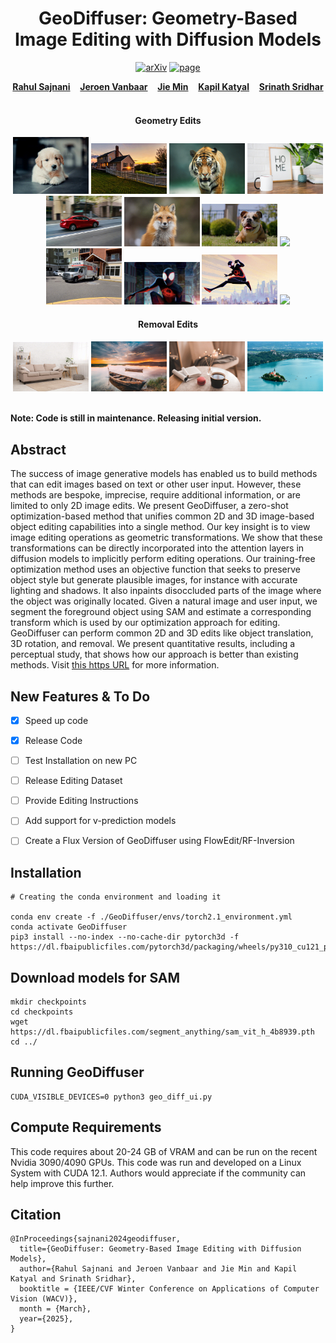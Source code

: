 <h1 align="center"> GeoDiffuser: Geometry-Based Image Editing with Diffusion Models </h1>
<p align="center">
    <a href="https://arxiv.org/abs/2404.14403"><img alt='arXiv' src="https://img.shields.io/badge/arXiv-2404.14403-b31b1b.svg"></a>
    <a href="https://ivl.cs.brown.edu/research/geodiffuser.html"><img alt='page' src="https://img.shields.io/badge/Project-Website-orange"></a>
</p>

  <p align="center">
    <a href="https://rahulsajnani.github.io/"><strong>Rahul Sajnani</strong></a>
    &nbsp;&nbsp;
    <a href="https://www.linkedin.com/in/jeroenvanbaar"><strong>Jeroen Vanbaar</strong></a>
    &nbsp;&nbsp;
    <a href="https://umjcs.github.io/"><strong>Jie Min</strong></a>
    &nbsp;&nbsp;
    <a href="https://kdk132.github.io/"><strong>Kapil Katyal</strong></a>
    &nbsp;&nbsp;
    <a href="https://cs.brown.edu/people/ssrinath/"><strong>Srinath Sridhar</strong></a>
    &nbsp;&nbsp;
  </p>




<p align="center">
  <h4 align="center"> Geometry Edits </h4>
  <div align="center">
    <img src="./assets/geometry_edits/1.gif", width="24%">
    <img src="./assets/geometry_edits/4.gif", width="24%">
    <img src="./assets/geometry_edits/3.gif", width="24%">
    <img src="./assets/geometry_edits/2.gif", width="24%">
    <img src="./assets/geometry_edits/5.gif", width="24%">
    <img src="./assets/geometry_edits/6.gif", width="24%">
    <img src="./assets/geometry_edits/15.gif", width="24%">
    <img src="./assets/geometry_edits/18.gif", width="24%">
    <img src="./assets/unlicensed/1.gif", width="24%">
    <img src="./assets/unlicensed/2.gif", width="24%">
    <img src="./assets/unlicensed/3.gif", width="24%">
    <img src="./assets/unlicensed/4.gif", width="24%">
  </div>
  <h4 align="center"> Removal Edits </h4>
  <div align="center">
    <img src="./assets/removal_edits/1.gif", width="24%">
    <img src="./assets/removal_edits/2.gif", width="24%">
    <img src="./assets/removal_edits/3.gif", width="24%">
    <img src="./assets/removal_edits/4.gif", width="24%">
  </div>
  <br>
</p>

**Note: Code is still in maintenance. Releasing initial version.**

## Abstract
The success of image generative models has enabled us to build methods that can edit images based on text or other user input. However, these methods are bespoke, imprecise, require additional information, or are limited to only 2D image edits. We present GeoDiffuser, a zero-shot optimization-based method that unifies common 2D and 3D image-based object editing capabilities into a single method. Our key insight is to view image editing operations as geometric transformations. We show that these transformations can be directly incorporated into the attention layers in diffusion models to implicitly perform editing operations. Our training-free optimization method uses an objective function that seeks to preserve object style but generate plausible images, for instance with accurate lighting and shadows. It also inpaints disoccluded parts of the image where the object was originally located. Given a natural image and user input, we segment the foreground object using SAM and estimate a corresponding transform which is used by our optimization approach for editing. GeoDiffuser can perform common 2D and 3D edits like object translation, 3D rotation, and removal. We present quantitative results, including a perceptual study, that shows how our approach is better than existing methods. Visit [this https URL](https://ivl.cs.brown.edu/research/geodiffuser.html) for more information.


## New Features & To Do
- [x] Speed up code
- [x] Release Code
- [ ] Test Installation on new PC
- [ ] Release Editing Dataset
- [ ] Provide Editing Instructions
- [ ] Add support for v-prediction models
- [ ] Create a Flux Version of GeoDiffuser using FlowEdit/RF-Inversion




## Installation

```
# Creating the conda environment and loading it

conda env create -f ./GeoDiffuser/envs/torch2.1_environment.yml
conda activate GeoDiffuser
pip3 install --no-index --no-cache-dir pytorch3d -f https://dl.fbaipublicfiles.com/pytorch3d/packaging/wheels/py310_cu121_pyt210/download.html
```

## Download models for SAM
```
mkdir checkpoints
cd checkpoints
wget https://dl.fbaipublicfiles.com/segment_anything/sam_vit_h_4b8939.pth
cd ../
```


## Running GeoDiffuser
```
CUDA_VISIBLE_DEVICES=0 python3 geo_diff_ui.py
```


## Compute Requirements
This code requires about 20-24 GB of VRAM and can be run on the recent Nvidia 3090/4090 GPUs. This code was run and developed on a Linux System with CUDA 12.1. Authors would appreciate if the community can help improve this further.

## Citation
```
@InProceedings{sajnani2024geodiffuser,
  title={GeoDiffuser: Geometry-Based Image Editing with Diffusion Models}, 
  author={Rahul Sajnani and Jeroen Vanbaar and Jie Min and Kapil Katyal and Srinath Sridhar},
  booktitle = {IEEE/CVF Winter Conference on Applications of Computer Vision (WACV)},
  month = {March},
  year={2025},
}
```




